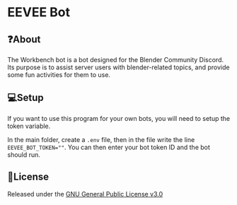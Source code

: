 # EEVEE Bot

## ❓About
The Workbench bot is a bot designed for the Blender Community Discord. Its purpose is to assist server users with blender-related topics, and provide some fun activities for them to use.

## 💻Setup
If you want to use this program for your own bots, you will need to setup the token variable. 

In the main folder, create a `.env` file, then in the file write the line `EEVEE_BOT_TOKEN=""`. You can then enter your bot token ID and the bot should run.

## 📖License
Released under the [GNU General Public License v3.0](https://www.gnu.org/licenses/gpl-3.0.en.html)